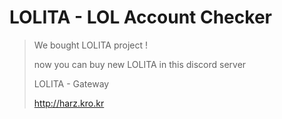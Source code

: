 # LOLITA - LOL Account Checker
> 
> We bought LOLITA project !
> 
> 
> now you can buy new LOLITA in this discord server
> 
> LOLITA - Gateway
> 
> http://harz.kro.kr
